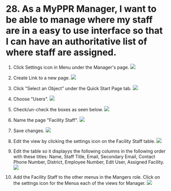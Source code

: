 # 28. As a MyPPR Manager, I want to be able to manage where my staff are in a easy to use interface so that I can have an authoritative list of where staff are assigned.

1. Click Settings icon in Menu under the Manager's page.
   ![](images/28/01.PNG)

2. Create Link to a new page.
   ![](images/28/02.PNG)

3. Click "Select an Object" under the Quick Start Page tab.
   ![](images/28/03.PNG)

4. Choose "Users".
   ![](images/28/04.PNG)

5. Check/un-check the boxes as seen below.
   ![](images/28/05.PNG)

6. Name the page "Facility Staff".
   ![](images/28/06.PNG)

7. Save changes.
   ![](images/28/07.PNG)

8. Edit the view by clicking the settings icon on the Facility Staff table.
   ![](images/28/08.PNG)

9. Edit the table so it displayys the following columns in the following order with these titles: Name, Staff Title, Email, Secondary Email, Contact Phone Number, District, Employee Number, Edit User, Assigned Facility.
   ![](images/28/09.PNG)

10. Add the Facility Staff to the other menus in the Mangers role. Click on the settings icon for the Menus each of the views for Manager. 
   ![](images/28/10.PNG)


